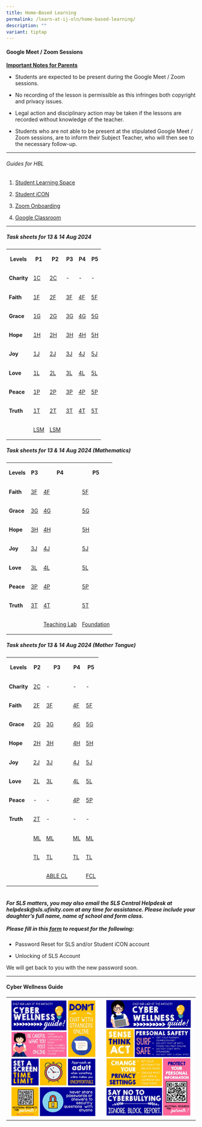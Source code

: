 ```yaml
---
title: Home–Based Learning
permalink: /learn-at-ij-oln/home-based-learning/
description: ""
variant: tiptap
---
```

<h4><strong>Google Meet / Zoom Sessions</strong></h4>
<p><strong><u>Important Notes for Parents</u></strong>
</p>
<ul data-tight="true" class="tight">
<li>
<p>Students are expected to be present during the Google Meet / Zoom sessions.</p>
</li>
<li>
<p>No recording of the lesson is permissible as this infringes both copyright
and privacy issues.</p>
</li>
<li>
<p>Legal action and disciplinary action may be taken if the lessons are recorded
without knowledge of the teacher.</p>
</li>
<li>
<p>Students who are not able to be present at the stipulated Google Meet
/ Zoom sessions, are to inform their Subject Teacher, who will then see
to the necessary follow-up.</p>
</li>
</ul>
<hr>
<h6>Guides for HBL</h6>
<ol data-tight="true" class="tight">
<li>
<p><a href="/files/Guides/STUDENT LEARNING SPACE.pdf" rel="noopener" target="_blank">Student Learning Space</a>
</p>
</li>
<li>
<p><a href="/files/Guides/STUDENT ICON.pdf" rel="noopener" target="_blank">Student iCON</a>
</p>
</li>
<li>
<p><a href="/files/Guides/ZOOM ONBOARDING GUIDE.pdf" rel="noopener" target="_blank">Zoom Onboarding</a>
</p>
</li>
<li>
<p><a href="/files/Guides/GOOGLE CLASSROOM.pdf" rel="noopener" target="_blank">Google Classroom</a>
</p>
</li>
</ol>
<hr>
<h5>Task sheets for 13 &amp; 14 Aug 2024</h5>
<table style="minWidth: 150px">
<colgroup>
<col>
<col>
<col>
<col>
<col>
<col>
</colgroup>
<tbody>
<tr>
<th rowspan="1" colspan="1">
<p>Levels</p>
</th>
<th rowspan="1" colspan="1">
<p>P1</p>
</th>
<th rowspan="1" colspan="1">
<p>P2</p>
</th>
<th rowspan="1" colspan="1">
<p>P3</p>
</th>
<th rowspan="1" colspan="1">
<p>P4</p>
</th>
<th rowspan="1" colspan="1">
<p>P5</p>
</th>
</tr>
<tr>
<td rowspan="1" colspan="1">
<p><strong>Charity</strong>
</p>
</td>
<td rowspan="1" colspan="1">
<p><a href="/files/2024 Aug Tasksheet/P1 P2 P3 P4 P5/1_CHARITY_.pdf" rel="noopener noreferrer nofollow" target="_blank">1C</a>
</p>
</td>
<td rowspan="1" colspan="1">
<p><a href="/files/2024 Aug Tasksheet/P1 P2 P3 P4 P5/2_CHARITY.pdf" rel="noopener noreferrer nofollow" target="_blank">2C</a>
</p>
</td>
<td rowspan="1" colspan="1">
<p>-</p>
</td>
<td rowspan="1" colspan="1">
<p>-</p>
</td>
<td rowspan="1" colspan="1">
<p>-</p>
</td>
</tr>
<tr>
<td rowspan="1" colspan="1">
<p><strong>Faith</strong>
</p>
</td>
<td rowspan="1" colspan="1">
<p><a href="/files/2024 Aug Tasksheet/P1 P2 P3 P4 P5/1_FAITH.pdf" rel="noopener noreferrer nofollow" target="_blank">1F</a>
</p>
</td>
<td rowspan="1" colspan="1">
<p><a href="/files/2024 Aug Tasksheet/P1 P2 P3 P4 P5/2_FAITH.pdf" rel="noopener noreferrer nofollow" target="_blank">2F</a>
</p>
</td>
<td rowspan="1" colspan="1">
<p><a href="/files/2024 Aug Tasksheet/P1 P2 P3 P4 P5/3_FAITH_.pdf" rel="noopener noreferrer nofollow" target="_blank">3F</a>
</p>
</td>
<td rowspan="1" colspan="1">
<p><a href="/files/2024 Aug Tasksheet/P1 P2 P3 P4 P5/4_FAITH.pdf" rel="noopener noreferrer nofollow" target="_blank">4F</a>
</p>
</td>
<td rowspan="1" colspan="1">
<p><a href="/files/2024 Aug Tasksheet/P1 P2 P3 P4 P5/5_FAITH.pdf" rel="noopener noreferrer nofollow" target="_blank">5F</a>
</p>
</td>
</tr>
<tr>
<td rowspan="1" colspan="1">
<p><strong>Grace</strong>
</p>
</td>
<td rowspan="1" colspan="1">
<p><a href="/files/2024 Aug Tasksheet/P1 P2 P3 P4 P5/1_GRACE.pdf" rel="noopener noreferrer nofollow" target="_blank">1G</a>
</p>
</td>
<td rowspan="1" colspan="1">
<p><a href="/files/2024 Aug Tasksheet/P1 P2 P3 P4 P5/2_GRACE.pdf" rel="noopener noreferrer nofollow" target="_blank">2G</a>
</p>
</td>
<td rowspan="1" colspan="1">
<p><a href="/files/2024 Aug Tasksheet/P1 P2 P3 P4 P5/3_GRACE.pdf" rel="noopener noreferrer nofollow" target="_blank">3G</a>
</p>
</td>
<td rowspan="1" colspan="1">
<p><a href="/files/2024 Aug Tasksheet/P1 P2 P3 P4 P5/4_GRACE.pdf" rel="noopener noreferrer nofollow" target="_blank">4G</a>
</p>
</td>
<td rowspan="1" colspan="1">
<p><a href="/files/2024 Aug Tasksheet/P1 P2 P3 P4 P5/5_GRACE.pdf" rel="noopener noreferrer nofollow" target="_blank">5G</a>
</p>
</td>
</tr>
<tr>
<td rowspan="1" colspan="1">
<p><strong>Hope</strong>
</p>
</td>
<td rowspan="1" colspan="1">
<p><a href="/files/2024 Aug Tasksheet/P1 P2 P3 P4 P5/1_GRACE.pdf" rel="noopener noreferrer nofollow" target="_blank">1H</a>
</p>
</td>
<td rowspan="1" colspan="1">
<p><a href="/files/2024 Aug Tasksheet/P1 P2 P3 P4 P5/2_HOPE.pdf" rel="noopener noreferrer nofollow" target="_blank">2H</a>
</p>
</td>
<td rowspan="1" colspan="1">
<p><a href="/files/2024 Aug Tasksheet/P1 P2 P3 P4 P5/3_HOPE.pdf" rel="noopener noreferrer nofollow" target="_blank">3H</a>
</p>
</td>
<td rowspan="1" colspan="1">
<p><a href="/files/2024 Aug Tasksheet/P1 P2 P3 P4 P5/4_HOPE.pdf" rel="noopener noreferrer nofollow" target="_blank">4H</a>
</p>
</td>
<td rowspan="1" colspan="1">
<p><a href="/files/2024 Aug Tasksheet/P1 P2 P3 P4 P5/5_HOPE.pdf" rel="noopener noreferrer nofollow" target="_blank">5H</a>
</p>
</td>
</tr>
<tr>
<td rowspan="1" colspan="1">
<p><strong>Joy</strong>
</p>
</td>
<td rowspan="1" colspan="1">
<p><a href="/files/2024 Aug Tasksheet/P1 P2 P3 P4 P5/1_JOY.pdf" rel="noopener noreferrer nofollow" target="_blank">1J</a>
</p>
</td>
<td rowspan="1" colspan="1">
<p><a href="/files/2024 Aug Tasksheet/P1 P2 P3 P4 P5/2_JOY.pdf" rel="noopener noreferrer nofollow" target="_blank">2J</a>
</p>
</td>
<td rowspan="1" colspan="1">
<p><a href="/files/2024 Aug Tasksheet/P1 P2 P3 P4 P5/3_JOY.pdf" rel="noopener noreferrer nofollow" target="_blank">3J</a>
</p>
</td>
<td rowspan="1" colspan="1">
<p><a href="/files/2024 Aug Tasksheet/P1 P2 P3 P4 P5/4_JOY.pdf" rel="noopener noreferrer nofollow" target="_blank">4J</a>
</p>
</td>
<td rowspan="1" colspan="1">
<p><a href="/files/2024 Aug Tasksheet/P1 P2 P3 P4 P5/5_JOY.pdf" rel="noopener noreferrer nofollow" target="_blank">5J</a>
</p>
</td>
</tr>
<tr>
<td rowspan="1" colspan="1">
<p><strong>Love</strong>
</p>
</td>
<td rowspan="1" colspan="1">
<p><a href="/files/2024 Aug Tasksheet/P1 P2 P3 P4 P5/1_LOVE.pdf" rel="noopener noreferrer nofollow" target="_blank">1L</a>
</p>
</td>
<td rowspan="1" colspan="1">
<p><a href="/files/2024 Aug Tasksheet/P1 P2 P3 P4 P5/2_LOVE.pdf" rel="noopener noreferrer nofollow" target="_blank">2L</a>
</p>
</td>
<td rowspan="1" colspan="1">
<p><a href="/files/2024 Aug Tasksheet/P1 P2 P3 P4 P5/3_LOVE.pdf" rel="noopener noreferrer nofollow" target="_blank">3L</a>
</p>
</td>
<td rowspan="1" colspan="1">
<p><a href="/files/2024 Aug Tasksheet/P1 P2 P3 P4 P5/4_LOVE.pdf" rel="noopener noreferrer nofollow" target="_blank">4L</a>
</p>
</td>
<td rowspan="1" colspan="1">
<p><a href="/files/2024 Aug Tasksheet/P1 P2 P3 P4 P5/5_LOVE.pdf" rel="noopener noreferrer nofollow" target="_blank">5L</a>
</p>
</td>
</tr>
<tr>
<td rowspan="1" colspan="1">
<p><strong>Peace</strong>
</p>
</td>
<td rowspan="1" colspan="1">
<p><a href="/files/2024 Aug Tasksheet/P1 P2 P3 P4 P5/1_PEACE.pdf" rel="noopener noreferrer nofollow" target="_blank">1P</a>
</p>
</td>
<td rowspan="1" colspan="1">
<p><a href="/files/2024 Aug Tasksheet/P1 P2 P3 P4 P5/2_PEACE.pdf" rel="noopener noreferrer nofollow" target="_blank">2P</a>
</p>
</td>
<td rowspan="1" colspan="1">
<p><a href="/files/2024 Aug Tasksheet/P1 P2 P3 P4 P5/3_PEACE.pdf" rel="noopener noreferrer nofollow" target="_blank">3P</a>
</p>
</td>
<td rowspan="1" colspan="1">
<p><a href="/files/2024 Aug Tasksheet/P1 P2 P3 P4 P5/4_PEACE.pdf" rel="noopener noreferrer nofollow" target="_blank">4P</a>
</p>
</td>
<td rowspan="1" colspan="1">
<p><a href="/files/2024 Aug Tasksheet/P1 P2 P3 P4 P5/5_PEACE.pdf" rel="noopener noreferrer nofollow" target="_blank">5P</a>
</p>
</td>
</tr>
<tr>
<td rowspan="1" colspan="1">
<p><strong>Truth</strong>
</p>
</td>
<td rowspan="1" colspan="1">
<p><a href="/files/2024 Aug Tasksheet/P1 P2 P3 P4 P5/1_TRUTH.pdf" rel="noopener noreferrer nofollow" target="_blank">1T</a>
</p>
</td>
<td rowspan="1" colspan="1">
<p><a href="/files/2024 Aug Tasksheet/P1 P2 P3 P4 P5/2_TRUTH.pdf" rel="noopener noreferrer nofollow" target="_blank">2T</a>
</p>
</td>
<td rowspan="1" colspan="1">
<p><a href="/files/2024 Aug Tasksheet/P1 P2 P3 P4 P5/3_TRUTH.pdf" rel="noopener noreferrer nofollow" target="_blank">3T</a>
</p>
</td>
<td rowspan="1" colspan="1">
<p><a href="/files/2024 Aug Tasksheet/P1 P2 P3 P4 P5/4_TRUTH.pdf" rel="noopener noreferrer nofollow" target="_blank">4T</a>
</p>
</td>
<td rowspan="1" colspan="1">
<p><a href="/files/2024 Aug Tasksheet/P1 P2 P3 P4 P5/5_TRUTH.pdf" rel="noopener noreferrer nofollow" target="_blank">5T</a>
</p>
</td>
</tr>
<tr>
<td rowspan="1" colspan="1">
<p></p>
</td>
<td rowspan="1" colspan="1">
<p><a href="/files/2024 Aug Tasksheet/P1 P2 P3 P4 P5/1_LSM.pdf" rel="noopener noreferrer nofollow" target="_blank">LSM</a>
</p>
</td>
<td rowspan="1" colspan="1">
<p><a href="/files/2024 Aug Tasksheet/P1 P2 P3 P4 P5/P2_LSM.pdf" rel="noopener noreferrer nofollow" target="_blank">LSM</a>
</p>
</td>
<td rowspan="1" colspan="1">
<p></p>
</td>
<td rowspan="1" colspan="1">
<p></p>
</td>
<td rowspan="1" colspan="1">
<p></p>
</td>
</tr>
</tbody>
</table>
<p></p>
<p></p>
<h5>Task sheets for 13 &amp; 14 Aug 2024 (Mathematics)</h5>
<table style="minWidth: 100px">
<colgroup>
<col>
<col>
<col>
<col>
</colgroup>
<tbody>
<tr>
<th rowspan="1" colspan="1">
<p>Levels</p>
</th>
<th rowspan="1" colspan="1">
<p>P3</p>
</th>
<th rowspan="1" colspan="1">
<p>P4</p>
</th>
<th rowspan="1" colspan="1">
<p>P5</p>
</th>
</tr>
<tr>
<td rowspan="1" colspan="1">
<p><strong>Faith</strong>
</p>
</td>
<td rowspan="1" colspan="1">
<p><a href="/files/2024 Aug Tasksheet/MATHS/3_FAITH_MATHS.pdf" rel="noopener noreferrer nofollow" target="_blank">3F</a>
</p>
</td>
<td rowspan="1" colspan="1">
<p><a href="/files/2024 Aug Tasksheet/MATHS/4_FAITH_MATHS.pdf" rel="noopener noreferrer nofollow" target="_blank">4F</a>
</p>
</td>
<td rowspan="1" colspan="1">
<p><a href="/files/2024 Aug Tasksheet/MATHS/5_FAITH_MATHS.pdf" rel="noopener noreferrer nofollow" target="_blank">5F</a>
</p>
</td>
</tr>
<tr>
<td rowspan="1" colspan="1">
<p><strong>Grace</strong>
</p>
</td>
<td rowspan="1" colspan="1">
<p><a href="/files/2024 Aug Tasksheet/MATHS/3_GRACE_MATHS.pdf" rel="noopener noreferrer nofollow" target="_blank">3G</a>
</p>
</td>
<td rowspan="1" colspan="1">
<p><a href="/files/2024 Aug Tasksheet/MATHS/4_GRACE_MATHS.pdf" rel="noopener noreferrer nofollow" target="_blank">4G</a>
</p>
</td>
<td rowspan="1" colspan="1">
<p><a href="/files/2024 Aug Tasksheet/MATHS/5_GRACE_MATHS.pdf" rel="noopener noreferrer nofollow" target="_blank">5G</a>
</p>
</td>
</tr>
<tr>
<td rowspan="1" colspan="1">
<p><strong>Hope</strong>
</p>
</td>
<td rowspan="1" colspan="1">
<p><a href="/files/2024 Aug Tasksheet/MATHS/3_HOPE_MATHS.pdf" rel="noopener noreferrer nofollow" target="_blank">3H</a>
</p>
</td>
<td rowspan="1" colspan="1">
<p><a href="/files/2024 Aug Tasksheet/MATHS/4_HOPE_MATHS.pdf" rel="noopener noreferrer nofollow" target="_blank">4H</a>
</p>
</td>
<td rowspan="1" colspan="1">
<p><a href="/files/2024 Aug Tasksheet/MATHS/5_HOPE_MATHS.pdf" rel="noopener noreferrer nofollow" target="_blank">5H</a>
</p>
</td>
</tr>
<tr>
<td rowspan="1" colspan="1">
<p><strong>Joy</strong>
</p>
</td>
<td rowspan="1" colspan="1">
<p><a href="/files/2024 Aug Tasksheet/MATHS/3_JOY_MATHS.pdf" rel="noopener noreferrer nofollow" target="_blank">3J</a>
</p>
</td>
<td rowspan="1" colspan="1">
<p><a href="/files/2024 Aug Tasksheet/MATHS/4_JOY_MATHS.pdf" rel="noopener noreferrer nofollow" target="_blank">4J</a>
</p>
</td>
<td rowspan="1" colspan="1">
<p><a href="/files/2024 Aug Tasksheet/MATHS/5_JOY_MATHS.pdf" rel="noopener noreferrer nofollow" target="_blank">5J</a>
</p>
</td>
</tr>
<tr>
<td rowspan="1" colspan="1">
<p><strong>Love</strong>
</p>
</td>
<td rowspan="1" colspan="1">
<p><a href="/files/2024 Aug Tasksheet/MATHS/3_LOVE_MATHS.pdf" rel="noopener noreferrer nofollow" target="_blank">3L</a>
</p>
</td>
<td rowspan="1" colspan="1">
<p><a href="/files/2024 Aug Tasksheet/MATHS/4_LOVE_MATHS.pdf" rel="noopener noreferrer nofollow" target="_blank">4L</a>
</p>
</td>
<td rowspan="1" colspan="1">
<p><a href="/files/2024 Aug Tasksheet/MATHS/5_LOVE_MATHS.pdf" rel="noopener noreferrer nofollow" target="_blank">5L</a>
</p>
</td>
</tr>
<tr>
<td rowspan="1" colspan="1">
<p><strong>Peace</strong>
</p>
</td>
<td rowspan="1" colspan="1">
<p><a href="/files/2024 Aug Tasksheet/MATHS/3_PEACE_MATHS.pdf" rel="noopener noreferrer nofollow" target="_blank">3P</a>
</p>
</td>
<td rowspan="1" colspan="1">
<p><a href="/files/2024 Aug Tasksheet/MATHS/4_PEACE_MATHS.pdf" rel="noopener noreferrer nofollow" target="_blank">4P</a>
</p>
</td>
<td rowspan="1" colspan="1">
<p><a href="/files/2024 Aug Tasksheet/MATHS/5_PEACE_MATHS.pdf" rel="noopener noreferrer nofollow" target="_blank">5P</a>
</p>
</td>
</tr>
<tr>
<td rowspan="1" colspan="1">
<p><strong>Truth</strong>
</p>
</td>
<td rowspan="1" colspan="1">
<p><a href="/files/2024 Aug Tasksheet/MATHS/3_TRUTH_MATHS.pdf" rel="noopener noreferrer nofollow" target="_blank">3T</a>
</p>
</td>
<td rowspan="1" colspan="1">
<p><a href="/files/2024 Aug Tasksheet/MATHS/4_TRUTH_MATHS.pdf" rel="noopener noreferrer nofollow" target="_blank">4T</a>
</p>
</td>
<td rowspan="1" colspan="1">
<p><a href="/files/2024 Aug Tasksheet/MATHS/5_TRUTH_MATHS.pdf" rel="noopener noreferrer nofollow" target="_blank">5T</a>
</p>
</td>
</tr>
<tr>
<td rowspan="1" colspan="1">
<p></p>
</td>
<td rowspan="1" colspan="1">
<p></p>
</td>
<td rowspan="1" colspan="1">
<p><a href="/files/2024 Aug Tasksheet/MATHS/4_TEACHING_LAB_MATHS.pdf" rel="noopener noreferrer nofollow" target="_blank">Teaching Lab</a>
</p>
</td>
<td rowspan="1" colspan="1">
<p><a href="/files/2024 Aug Tasksheet/MATHS/5_FOUNDATION_MATHS.pdf" rel="noopener noreferrer nofollow" target="_blank">Foundation</a>
</p>
</td>
</tr>
</tbody>
</table>
<h5>Task sheets for 13 &amp; 14 Aug 2024 (Mother Tongue)</h5>
<table style="minWidth: 125px">
<colgroup>
<col>
<col>
<col>
<col>
<col>
</colgroup>
<tbody>
<tr>
<th rowspan="1" colspan="1">
<p>Levels</p>
</th>
<th rowspan="1" colspan="1">
<p>P2</p>
</th>
<th rowspan="1" colspan="1">
<p>P3</p>
</th>
<th rowspan="1" colspan="1">
<p>P4</p>
</th>
<th rowspan="1" colspan="1">
<p>P5</p>
</th>
</tr>
<tr>
<td rowspan="1" colspan="1">
<p><strong>Charity</strong>
</p>
</td>
<td rowspan="1" colspan="1">
<p><a href="/files/2024 Aug Tasksheet/MT/2_CHARITY_CL.pdf" rel="noopener noreferrer nofollow" target="_blank">2C</a>
</p>
</td>
<td rowspan="1" colspan="1">
<p>-</p>
</td>
<td rowspan="1" colspan="1">
<p>-</p>
</td>
<td rowspan="1" colspan="1">
<p>-</p>
</td>
</tr>
<tr>
<td rowspan="1" colspan="1">
<p><strong>Faith</strong>
</p>
</td>
<td rowspan="1" colspan="1">
<p><a href="/files/2024 Aug Tasksheet/MT/2_FAITH_CL.pdf" rel="noopener noreferrer nofollow" target="_blank">2F</a>
</p>
</td>
<td rowspan="1" colspan="1">
<p><a href="/files/2024 Aug Tasksheet/MT/3_FAITH_CL.pdf" rel="noopener noreferrer nofollow" target="_blank">3F</a>
</p>
</td>
<td rowspan="1" colspan="1">
<p><a href="/files/2024 Aug Tasksheet/MT/4_FAITH_CL.pdf" rel="noopener noreferrer nofollow" target="_blank">4F</a>
</p>
</td>
<td rowspan="1" colspan="1">
<p><a href="/files/2024 Aug Tasksheet/MT/5_FAITH_CL_.pdf" rel="noopener noreferrer nofollow" target="_blank">5F</a>
</p>
</td>
</tr>
<tr>
<td rowspan="1" colspan="1">
<p><strong>Grace</strong>
</p>
</td>
<td rowspan="1" colspan="1">
<p><a href="/files/2024 Aug Tasksheet/MT/2_GRACE_CL.pdf" rel="noopener noreferrer nofollow" target="_blank">2G</a>
</p>
</td>
<td rowspan="1" colspan="1">
<p><a href="/files/2024 Aug Tasksheet/MT/3_GRACE_CL.pdf" rel="noopener noreferrer nofollow" target="_blank">3G</a>
</p>
</td>
<td rowspan="1" colspan="1">
<p><a href="/files/2024 Aug Tasksheet/MT/4_GRACE_CL.pdf" rel="noopener noreferrer nofollow" target="_blank">4G</a>
</p>
</td>
<td rowspan="1" colspan="1">
<p><a href="/files/2024 Aug Tasksheet/MT/5_GRACE_CL_.pdf" rel="noopener noreferrer nofollow" target="_blank">5G</a>
</p>
</td>
</tr>
<tr>
<td rowspan="1" colspan="1">
<p><strong>Hope</strong>
</p>
</td>
<td rowspan="1" colspan="1">
<p><a href="/files/2024 Aug Tasksheet/MT/2_HOPE_CL.pdf" rel="noopener noreferrer nofollow" target="_blank">2H</a>
</p>
</td>
<td rowspan="1" colspan="1">
<p><a href="/files/2024 Aug Tasksheet/MT/3_HOPE_CL.pdf" rel="noopener noreferrer nofollow" target="_blank">3H</a>
</p>
</td>
<td rowspan="1" colspan="1">
<p><a href="/files/2024 Aug Tasksheet/MT/4_HOPE_CL.pdf" rel="noopener noreferrer nofollow" target="_blank">4H</a>
</p>
</td>
<td rowspan="1" colspan="1">
<p><a href="/files/2024 Aug Tasksheet/MT/5_HOPE_CL_.pdf" rel="noopener noreferrer nofollow" target="_blank">5H</a>
</p>
</td>
</tr>
<tr>
<td rowspan="1" colspan="1">
<p><strong>Joy</strong>
</p>
</td>
<td rowspan="1" colspan="1">
<p><a href="/files/2024 Aug Tasksheet/MT/2_JOY_CL.pdf" rel="noopener noreferrer nofollow" target="_blank">2J</a>
</p>
</td>
<td rowspan="1" colspan="1">
<p><a href="/files/2024 Aug Tasksheet/MT/3_JOY_CL.pdf" rel="noopener noreferrer nofollow" target="_blank">3J</a>
</p>
</td>
<td rowspan="1" colspan="1">
<p><a href="/files/2024 Aug Tasksheet/MT/4_JOY_CL.pdf" rel="noopener noreferrer nofollow" target="_blank">4J</a>
</p>
</td>
<td rowspan="1" colspan="1">
<p><a href="/files/2024 Aug Tasksheet/MT/5_JOY_CL_.pdf" rel="noopener noreferrer nofollow" target="_blank">5J</a>
</p>
</td>
</tr>
<tr>
<td rowspan="1" colspan="1">
<p><strong>Love</strong>
</p>
</td>
<td rowspan="1" colspan="1">
<p><a href="/files/2024 Aug Tasksheet/MT/2_LOVE_CL.pdf" rel="noopener noreferrer nofollow" target="_blank">2L</a>
</p>
</td>
<td rowspan="1" colspan="1">
<p><a href="/files/2024 Aug Tasksheet/MT/3_LOVE_CL.pdf" rel="noopener noreferrer nofollow" target="_blank">3L</a>
</p>
</td>
<td rowspan="1" colspan="1">
<p><a href="/files/2024 Aug Tasksheet/MT/4_LOVE_CL.pdf" rel="noopener noreferrer nofollow" target="_blank">4L</a>
</p>
</td>
<td rowspan="1" colspan="1">
<p><a href="/files/2024 Aug Tasksheet/MT/5_LOVE_CL_.pdf" rel="noopener noreferrer nofollow" target="_blank">5L</a>
</p>
</td>
</tr>
<tr>
<td rowspan="1" colspan="1">
<p><strong>Peace</strong>
</p>
</td>
<td rowspan="1" colspan="1">
<p>-</p>
</td>
<td rowspan="1" colspan="1">
<p>-</p>
</td>
<td rowspan="1" colspan="1">
<p><a href="/files/2024 Aug Tasksheet/MT/4_PEACE_CL.pdf" rel="noopener noreferrer nofollow" target="_blank">4P</a>
</p>
</td>
<td rowspan="1" colspan="1">
<p><a href="/files/2024 Aug Tasksheet/MT/5_PEACE_CL_.pdf" rel="noopener noreferrer nofollow" target="_blank">5P</a>
</p>
</td>
</tr>
<tr>
<td rowspan="1" colspan="1">
<p><strong>Truth</strong>
</p>
</td>
<td rowspan="1" colspan="1">
<p><a href="/files/2024 Aug Tasksheet/MT/2_TRUTH_CL.pdf" rel="noopener noreferrer nofollow" target="_blank">2T</a>
</p>
</td>
<td rowspan="1" colspan="1">
<p>-</p>
</td>
<td rowspan="1" colspan="1">
<p>-</p>
</td>
<td rowspan="1" colspan="1">
<p>-</p>
</td>
</tr>
<tr>
<td rowspan="1" colspan="1">
<p></p>
</td>
<td rowspan="1" colspan="1">
<p><a href="/files/2024 Aug Tasksheet/MT/P2_ML.pdf" rel="noopener noreferrer nofollow" target="_blank">ML</a>
</p>
</td>
<td rowspan="1" colspan="1">
<p><a href="/files/2024 Aug Tasksheet/MT/P3_ML.pdf" rel="noopener noreferrer nofollow" target="_blank">ML</a>
</p>
</td>
<td rowspan="1" colspan="1">
<p><a href="/files/2024 Aug Tasksheet/MT/P4_ML.pdf" rel="noopener noreferrer nofollow" target="_blank">ML</a>
</p>
</td>
<td rowspan="1" colspan="1">
<p><a href="/files/2024 Aug Tasksheet/MT/P5_ML.pdf" rel="noopener noreferrer nofollow" target="_blank">ML</a>
</p>
</td>
</tr>
<tr>
<td rowspan="1" colspan="1">
<p></p>
</td>
<td rowspan="1" colspan="1">
<p><a href="/files/2024 Aug Tasksheet/MT/P2_TL.pdf" rel="noopener noreferrer nofollow" target="_blank">TL</a>
</p>
</td>
<td rowspan="1" colspan="1">
<p><a href="/files/2024 Aug Tasksheet/MT/P3_TL.pdf" rel="noopener noreferrer nofollow" target="_blank">TL</a>
</p>
</td>
<td rowspan="1" colspan="1">
<p><a href="/files/2024 Aug Tasksheet/MT/P4_TL.pdf" rel="noopener noreferrer nofollow" target="_blank">TL</a>
</p>
</td>
<td rowspan="1" colspan="1">
<p><a href="/files/2024 Aug Tasksheet/MT/P5_TL.pdf" rel="noopener noreferrer nofollow" target="_blank">TL</a>
</p>
</td>
</tr>
<tr>
<td rowspan="1" colspan="1">
<p></p>
</td>
<td rowspan="1" colspan="1">
<p></p>
</td>
<td rowspan="1" colspan="1">
<p><a href="/files/2024 Aug Tasksheet/MT/3_ABLE_CL.pdf" rel="noopener noreferrer nofollow" target="_blank">ABLE CL</a>
</p>
</td>
<td rowspan="1" colspan="1">
<p></p>
</td>
<td rowspan="1" colspan="1">
<p><a href="/files/2024 Aug Tasksheet/MT/P5_FCL.pdf" rel="noopener noreferrer nofollow" target="_blank">FCL</a>
</p>
</td>
</tr>
</tbody>
</table>
<h5><br>For SLS matters, you may also email the SLS Central Helpdesk at helpdesk@sls.ufinity.com at any time for assistance. Please include your daughter’s full name, name of school and form class. <br><br>Please fill in this&nbsp;<a href="https://go.gov.sg/chijolnpasswordreset" rel="noopener" target="_blank">form</a>&nbsp;to request for the following:</h5>
<ul data-tight="true" class="tight">
<li>
<p>Password Reset for SLS and/or Student iCON account</p>
</li>
<li>
<p>Unlocking of SLS Account</p>
</li>
</ul>
<p>We will get back to you with the new password soon.</p>
<hr>
<h4><strong>Cyber Wellness Guide</strong></h4>
<table style="minWidth: 50px">
<colgroup>
<col>
<col>
</colgroup>
<tbody>
<tr>
<td rowspan="1" colspan="1">
<div class="isomer-image-wrapper">
<img style="width: 100%" height="auto" width="100%" src="/images/home2.jpg">
</div>
</td>
<td rowspan="1" colspan="1">
<div class="isomer-image-wrapper">
<img style="width: 100%" height="auto" width="100%" src="/images/home3.jpg">
</div>
</td>
</tr>
</tbody>
</table>
<p></p>